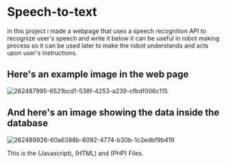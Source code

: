 # Speech-to-text
in this project i made a webpage that uses a speech recognition API to recognize user's speech and write it below it can be useful in robot making process so it can be used later to make the robot understands and acts upon user's instructions.
## Here's an example image in the web page
![262487995-6521bcd1-538f-4253-a239-cfbdf006c115](https://github.com/LOCO1S/Speech-to-text/assets/138608097/55aa0795-5158-4e69-89d8-1c0919bea4fb)

## And here's an image showing the data inside the database
![262489926-60a6388b-8092-4774-b30b-1c2edbf9b419](https://github.com/LOCO1S/Speech-to-text/assets/138608097/8ac9714b-9924-4e33-8ca4-9a6f797af3f5)

This is the (Javascript), (HTML) and (PHP) Files.
